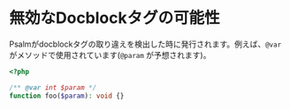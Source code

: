 # 無効なDocblockタグの可能性

Psalmがdocblockタグの取り違えを検出した時に発行されます。例えば、`@var` がメソッドで使用されています(`@param` が予想されます)。

```php
<?php

/** @var int $param */
function foo($param): void {}
```
